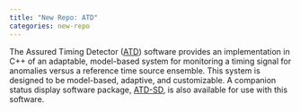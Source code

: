 ```yaml
---
title: "New Repo: ATD"
categories: new-repo
---
```


The Assured Timing Detector ([ATD](https://github.com/LLNL/ATD)) software provides an implementation in C++ of an adaptable, model-based system for monitoring a timing signal for anomalies versus a reference time source ensemble. This system is designed to be model-based, adaptive, and customizable. A companion status display software package, [ATD-SD](https://github.com/LLNL/ATD-SD), is also available for use with this software.
